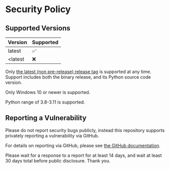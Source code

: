 # Security Policy

## Supported Versions

| Version | Supported          |
| ------- | ------------------ |
| latest  | :white_check_mark: |
| <latest | :x:                |

Only [the latest (non pre-release) release tag](https://github.com/Rainyan/nt-hammer-bootstrap/releases/latest) is supported at any time.
Support includes both the binary release, and its Python source code version.

Only Windows 10 or newer is supported.

Python range of 3.8-3.11 is supported.

## Reporting a Vulnerability

Please do not report security bugs publicly, instead this repository supports privately reporting a vulnerability via GitHub.

For details on reporting via GitHub, please see [the GitHub documentation](https://docs.github.com/en/code-security/security-advisories/guidance-on-reporting-and-writing/privately-reporting-a-security-vulnerability).

Please wait for a response to a report for at least 14 days, and wait at least 30 days total before public disclosure. Thank you.
